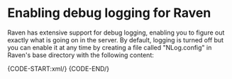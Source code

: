 # Enabling debug logging for Raven

Raven has extensive support for debug logging, enabling you to figure out exactly what is going on in the server. By default, logging is turned off but you can enable it at any time by creating a file called "NLog.config" in Raven's base directory with the following content:

{CODE-START:xml/}
	<nlog xmlns="http://www.nlog-project.org/schemas/NLog.netfx35.xsd" xmlns:xsi="http://www.w3.org/2001/XMLSchema-instance">
		<targets>
			<target 
			xsi:type="AsyncWrapper"
			name="AsyncLog">
			<target xsi:type="SplitGroup">
			<target name="File" xsi:type="File"
			fileName="${basedir}\Logs\${shortdate}.log">
			<layout xsi:type="CsvLayout">
			<column name="time" layout="${longdate}" />
			<column name="logger" layout="${logger}"/>
			<column name="level" layout="${level}"/>
			<column name="message" layout="${message}" />
			<column name="exception" layout="${exception:format=tostring}" />
			</layout>
			</target>
			</target>
			</target>
		</targets>
		<rules>
			<logger name="Raven.*" writeTo="AsyncLog"/>
		</rules>
	</nlog>
{CODE-END/}